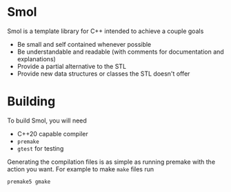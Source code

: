 # Smol

Smol is a template library for C++ intended to achieve a couple goals

- Be small and self contained whenever possible
- Be understandable and readable (with comments for documentation and explanations)
- Provide a partial alternative to the STL
- Provide new data structures or classes the STL doesn't offer

# Building

To build Smol, you will need

- C++20 capable compiler
- `premake`
- `gtest` for testing

Generating the compilation files is as simple as running premake with the action you want. For example to make `make` files run

```bash
premake5 gmake
```
